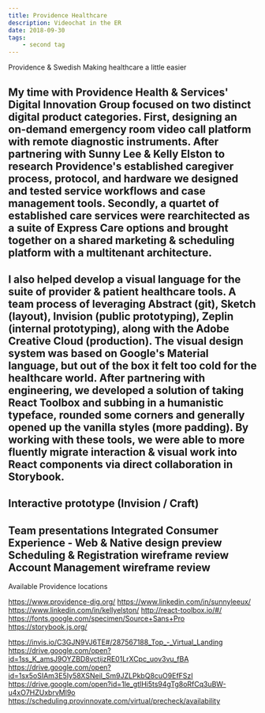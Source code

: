 ```yaml
---
title: Providence Healthcare
description: Videochat in the ER
date: 2018-09-30
tags: 
    - second tag
---
```


Providence & Swedish
Making healthcare a little easier

My time with Providence Health & Services' Digital Innovation Group focused on two distinct digital product categories. First, designing an on-demand emergency room video call platform with remote diagnostic instruments. After partnering with Sunny Lee & Kelly Elston to research Providence's established caregiver process, protocol, and hardware we designed and tested service workflows and case management tools.  Secondly, a quartet of established care services were rearchitected as a suite of Express Care options and brought together on a shared marketing & scheduling platform with a multitenant architecture.
-
I also helped develop a visual language for the suite of provider & patient healthcare tools. A team process of leveraging Abstract (git), Sketch (layout), Invision (public prototyping), Zeplin (internal prototyping), along with the Adobe Creative Cloud (production). The visual design system was based on Google's Material language, but out of the box it felt too cold for the healthcare world. After partnering with engineering, we developed a solution of taking React Toolbox and subbing in a humanistic typeface, rounded some corners and generally opened up the vanilla styles (more padding). By working with these tools, we were able to more fluently migrate interaction & visual work into React components via direct collaboration in Storybook.
-
Interactive prototype (Invision / Craft)
-
Team presentations
Integrated Consumer Experience - Web & Native design preview
Scheduling & Registration wireframe review
Account Management wireframe review
-
Available Providence locations

https://www.providence-dig.org/
https://www.linkedin.com/in/sunnyleeux/
https://www.linkedin.com/in/kellyelston/
http://react-toolbox.io/#/
https://fonts.google.com/specimen/Source+Sans+Pro
https://storybook.js.org/

https://invis.io/C3GJN9VJ6TE#/287567188_Top_-_Virtual_Landing
https://drive.google.com/open?id=1ss_K_amsJ9OYZBD8vctijzRE01LrXCpc_uov3vu_fBA
https://drive.google.com/open?id=1sx5oSIAm3E5Iy58XSNeil_Sm9JZLPkbQ8cuO9EfFSzI
https://drive.google.com/open?id=1le_gtlHi5ts94gTg8oRfCq3uBW-u4xO7HZUxbrvMl9o
https://scheduling.provinnovate.com/virtual/precheck/availability
